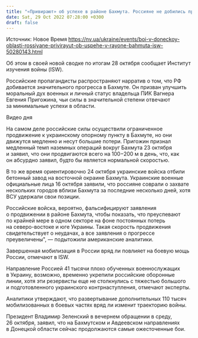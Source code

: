 ```yaml
---
title: "«Привирают» об успехе в районе Бахмута. Россияне не добились прогресса на фронте, мобилизация вряд ли спасет ситуацию — ISW"
date: Sat, 29 Oct 2022 07:28:00 +0300
draft: false
---
```

Источник: Новое Время https://nv.ua/ukraine/events/boi-v-doneckoy-oblasti-rossiyane-privirayut-ob-uspehe-v-rayone-bahmuta-isw-50280143.html


Об этом в своей новой сводке по итогам 28 октября сообщает Институт изучения войны (ISW).

Российские пропагандисты распространяют нарратив о том, что РФ добивается значительного прогресса в Бахмуте. Он призван улучшить моральный дух военных и личный статус владельца ПИК Вагнера Евгения Пригожина, чьи силы в значительной степени отвечают за минимальные успехи в области.

 Видео дня   

На самом деле российские силы осуществили ограниченное продвижение к украинскому опорному пункту в Бахмуте, но они движутся медленно и несут большие потери. Пригожин признал медленный темп наземных операций вокруг Бахмута 23 октября и заявил, что они продвигаются всего на 100−200 м в день, что, как он абсурдно заявил, будто бы является нормальной скоростью.

В то же время ориентировочно 24 октября украинские войска отбили бетонный завод на восточной окраине Бахмута. Украинские военные официальные лица 16 октября заявили, что россияне соврали о захвате нескольких городов вблизи Бахмута за последние несколько дней, хотя ВСУ удержали свои позиции.

Российские войска, вероятно, фальсифицируют заявления о продвижении в районе Бахмута, чтобы показать, что преуспевают по крайней мере в одном секторе на фоне постоянных потерь на северо-востоке и юге Украины. Такая скорость продвижения свидетельствует о неудачах, а все заявления о прогрессе преувеличены", — подытожили американские аналитики.

Завершенная мобилизация в России вряд ли повлияет на боевую мощь России, отмечают в ISW.

Направление Россией 41 тысячи плохо обученных военнослужащих в Украину, возможно, временно укрепили российские оборонные линии, хотя эти резервисты еще не столкнулись с тяжестью большого и подготовленного украинского контрнаступления, отмечают эксперты.

Аналитики утверждают, что развертывание дополнительных 110 тысяч мобилизованных в боевых частях вряд ли изменит траекторию войны.

Президент Владимир Зеленский в вечернем обращении в среду, 26 октября, заявил, что на Бахмутском и Авдеевском направлениях в Донецкой области сейчас продолжаются самые ожесточенные бои.
